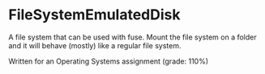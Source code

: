 # FileSystemEmulatedDisk
A file system that can be used with fuse. Mount the file system on a folder and it will behave (mostly) like a regular file system.

Written for an Operating Systems assignment (grade: 110%)
